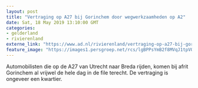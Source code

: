 ```yaml
---
layout: post
title: "Vertraging op A27 bij Gorinchem door wegwerkzaamheden op A2"
date: Sat, 18 May 2019 13:10:00 GMT
categories: 
- gelderland 
- rivierenland 
externe_link: "https://www.ad.nl/rivierenland/vertraging-op-a27-bij-gorinchem-door-wegwerkzaamheden-op-a2~a33b61acd/"
feature_image: "https://images1.persgroep.net/rcs/lgBPPsYmB2f8MVqJ1tpVOD5-3aA/diocontent/148678411/_fitwidth/400/?appId=21791a8992982cd8da851550a453bd7f&quality=0.7"
---
```


Automobilisten die op de A27 van Utrecht naar Breda rijden, komen bij afrit Gorinchem al vrijwel de hele dag in de file terecht. De vertraging is ongeveer een kwartier.
